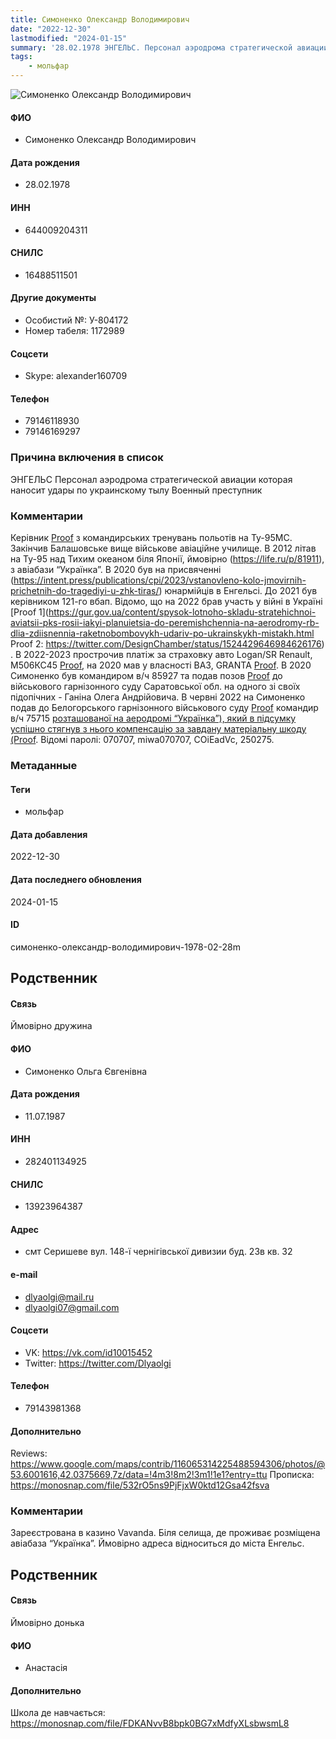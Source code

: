 ```yaml
---
title: Симоненко Олександр Володимирович
date: "2022-12-30"
lastmodified: "2024-01-15"
summary: '28.02.1978 ЭНГЕЛЬС. Персонал аэродрома стратегической авиации которая наносит удары по украинскому тылу. Военный преступник.'
tags: 
    - мольфар
---
```

<!--# pp1-->
<!--## Фигурант-->
<!--### Личные данные-->
<!--#### Фото-->
![Симоненко Олександр Володимирович](https://molfar.com/images/optimized/1696948359_1651048384.png)
#### ФИО
- Симоненко Олександр Володимирович
#### Дата рождения
- 28.02.1978
#### ИНН
- 644009204311
#### СНИЛС
- 16488511501
#### Другие документы
- Особистий №: У-804172
- Номер табеля: 1172989
#### Соцсети
- Skype: alexander160709
#### Телефон
- 79146118930
- 79146169297
### Причина включения в список
ЭНГЕЛЬС
Персонал аэродрома стратегической авиации которая наносит удары по украинскому тылу
Военный преступник
### Комментарии
Керівник [Proof](https://limited-ric.mil.ru/upload/site173/2dNOW35oSZ.pdf) з командирських тренувань польотів на Ту-95МС. Закінчив Балашовське вище військове авіаційне училище. В 2012 літав на Ту-95 над Тихим океаном біля Японії, ймовірно (https://life.ru/p/81911), з авіабази “Українка”. В 2020 був на присвяченні (https://intent.press/publications/cpi/2023/vstanovleno-kolo-jmovirnih-prichetnih-do-tragediyi-u-zhk-tiras/) юнармійців в Енгельсі. До 2021 був керівником 121-го вбап. Відомо, що на 2022 брав участь у війні в Україні [Proof 1](https://gur.gov.ua/content/spysok-lotnoho-skladu-stratehichnoi-aviatsii-pks-rosii-iakyi-planuietsia-do-peremishchennia-na-aerodromy-rb-dlia-zdiisnennia-raketnobombovykh-udariv-po-ukrainskykh-mistakh.html Proof 2: https://twitter.com/DesignChamber/status/1524429646984626176) . В 2022-2023 прострочив платіж за страховку авто Logan/SR Renault, М506КС45 [Proof](https://monosnap.com/file/9v6LY3l8tkG9gNwoRkk06kXU5Qn8Ci), на 2020 мав у власності ВАЗ, GRANTA [Proof](https://monosnap.com/file/cgrxmYUO3V3HjRGLapp3zCADzCdHBs). В 2020 Симоненко був командиром в/ч 85927 та подав позов [Proof](https://monosnap.com/file/UOdD1UanRAvw98L6t0lfezZG4dvCm8) до військового гарнізонного суду Саратовської обл. на одного зі своїх підопічних - Ганіна Олега Андрійовича. В червні 2022 на Симоненко подав до Белогорського гарнізонного військового суду [Proof](https://monosnap.com/file/0MyhiQgPgTgOr548S4nQ3UUUQzNsWI) командир в/ч 75715 [розташованої на аеродромі “Українка”), який в підсумку успішно стягнув з нього компенсацію за завдану матеріальну шкоду (Proof](https://monosnap.com/file/LJHsC8aGTl7gjouCtN9zKdH7oe2FCn). Відомі паролі: 070707, miwa070707, COiEadVc, 250275.
### Метаданные
#### Теги
- мольфар
#### Дата добавления
2022-12-30
#### Дата последнего обновления
2024-01-15
#### ID
симоненко-олександр-володимирович-1978-02-28m
## Родственник
<!--### Личные данные-->
#### Связь
Ймовірно дружина
#### ФИО
- Симоненко Ольга Євгенівна
#### Дата рождения
- 11.07.1987
#### ИНН
- 282401134925
#### СНИЛС
- 13923964387
#### Адрес
- смт Серишеве вул. 148-ї чернігівської дивизии буд. 23в кв. 32
#### e-mail
- dlyaolgi@mail.ru
- dlyaolgi07@gmail.com
#### Соцсети
- VK: <https://vk.com/id10015452>
- Twitter: <https://twitter.com/Dlyaolgi>
#### Телефон
- 79143981368
#### Дополнительно
Reviews: https://www.google.com/maps/contrib/116065314225488594306/photos/@53.6001616,42.0375669,7z/data=!4m3!8m2!3m1!1e1?entry=ttu Прописка: https://monosnap.com/file/532rO5ns9PjFjxW0ktd12Gsa42fsva
### Комментарии
Зареєстрована в казино Vavanda. Біля селища, де проживає розміщена авіабаза “Українка”. Ймовірно адреса відноситься до міста Енгельс.
## Родственник
<!--### Личные данные-->
#### Связь
Ймовірно донька
#### ФИО
- Анастасія
#### Дополнительно
Школа де навчається: https://monosnap.com/file/FDKANvvB8bpk0BG7xMdfyXLsbwsmL8
<!--## END;-->
